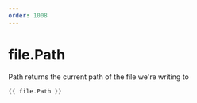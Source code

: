 ```yaml
---
order: 1008
---
```


<!-- Generated by tools/docgen. DO NOT EDIT. -->

# file.Path

Path returns the current path of the file we're writing to

```go
{{ file.Path }}
```
